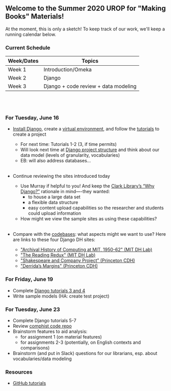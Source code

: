 ## Welcome to the Summer 2020 UROP for "Making Books" Materials!

At the moment, this is only a sketch! To keep track of our work, we'll keep a running calendar below.

### **Current Schedule**

Week/Dates   | Topics
------------ | -------------
Week 1       | Introduction/Omeka
Week 2       | Django
Week 3       | Django + code review + data modeling

<br /><br />

### **For Tuesday, June 16**

- [Install Django](https://docs.djangoproject.com/en/3.0/intro/install/), create a [virtual environment](https://docs.djangoproject.com/en/3.0/intro/contributing/), and follow the [tutorials](https://docs.djangoproject.com/en/3.0/intro/) to create a project
	- For next time: Tutorials 1-2 (3, if time permits)
	- Will look next time at [Django project structure](https://django-project-skeleton.readthedocs.io/en/latest/structure.html) and think about our data model (levels of granularity, vocabularies)
    -	EB: will also address databases...  <br /><br />

- Continue reviewing the sites introduced today
	- Use Murray if helpful to you! And keep the [Clark Library’s “Why Django?”](https://clarklabs.lib.umich.edu/2015/12/05/django-for-digital-humanities/) rationale in mind—-they wanted:
		- to house a large data set 
		- a flexible data structure 
		- easy content upload capabilities so the researcher and students could upload information
	- How might we view the sample sites as using these capabilities?  <br /><br />	

- Compare with the [codebases](https://github.com/making-books-ren-today): what aspects might we want to use? Here are links to these four Django DH sites:

    -	["Archival History of Computing at MIT, 1950-62" (MIT DH Lab)](https://comphist.digitalhumanitiesmit.org/archives/)
    - ["The Reading Redux" (MIT DH Lab)](https://rereading.dhmit.xyz)  
    - ["Shakespeare and Company Project” (Princeton CDH)](https://shakespeareandco.princeton.edu)
    - ["Derrida’s Margins" (Princeton CDH)](https://derridas-margins.princeton.edu)


### **For Friday, June 19**
- Complete [Django tutorials 3 and 4](https://docs.djangoproject.com/en/3.0/intro/tutorial03/)
- Write sample models (HA: create test project)


### **For Tuesday, June 23**
- Complete Django tutorials 5-7
- Review [comphist code repo](https://github.com/making-books-ren-today/test_eval_1_comphist)
- Brainstorm features to aid analysis: 
	- for assignment 1 (on material features)  
	- for assignments 2-3 (potentially, on English contexts and comparisons)
- Brainstorm (and put in Slack) questions for our librarians, esp. about vocabularies/data modeling

### **Resources**
- [GitHub tutorials](https://guides.github.com)
